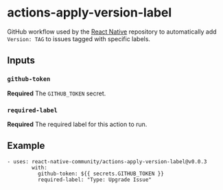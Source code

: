 # actions-apply-version-label

GitHub workflow used by the [React Native](https://github.com/facebook/react-native) repository to automatically add `Version: TAG` to issues tagged with specific labels.

## Inputs

### `github-token`

**Required** The `GITHUB_TOKEN` secret.

### `required-label`

**Required** The required label for this action to run.

## Example

```
- uses: react-native-community/actions-apply-version-label@v0.0.3
        with:
          github-token: ${{ secrets.GITHUB_TOKEN }}
          required-label: "Type: Upgrade Issue"
```

